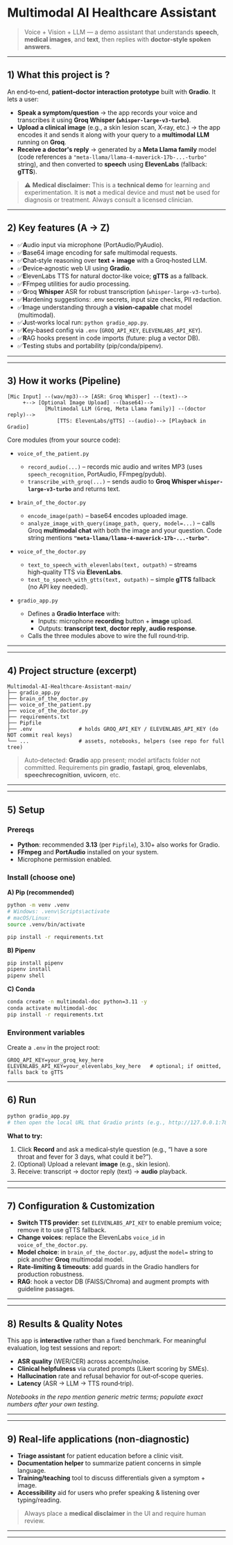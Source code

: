 # Multimodal AI Healthcare Assistant

> Voice + Vision + LLM — a demo assistant that understands **speech**, **medical images**, and **text**, then replies with **doctor‑style spoken answers**.

---

## 1) What this project is ?

An end‑to‑end, **patient–doctor interaction prototype** built with **Gradio**. It lets a user:

- **Speak a symptom/question** → the app records your voice and transcribes it using **Groq Whisper (`whisper-large-v3-turbo`)**.  
- **Upload a clinical image** (e.g., a skin lesion scan, X‑ray, etc.) → the app encodes it and sends it along with your query to a **multimodal LLM** running on **Groq**.  
- **Receive a doctor's reply** → generated by a **Meta Llama family** model (code references a `"meta-llama/llama-4-maverick-17b-...-turbo"` string), and then converted to **speech** using **ElevenLabs** (fallback: **gTTS**).

> ⚠️ **Medical disclaimer:** This is a **technical demo** for learning and experimentation. It is **not** a medical device and must **not** be used for diagnosis or treatment. Always consult a licensed clinician.

---

## 2) Key features (A → Z)

-  ✅**A**udio input via microphone (PortAudio/PyAudio).  
-  ✅**B**ase64 image encoding for safe multimodal requests.  
-  ✅**C**hat‑style reasoning over **text + image** with a Groq‑hosted LLM.  
-  ✅**D**evice‑agnostic web UI using **Gradio**.  
-  ✅**E**levenLabs TTS for natural doctor‑like voice; **gTTS** as a fallback.  
-  ✅**F**Fmpeg utilities for audio processing.  
-  ✅**G**roq **Whisper** ASR for robust transcription (`whisper-large-v3-turbo`).  
-  ✅**H**ardening suggestions: .env secrets, input size checks, PII redaction.  
-  ✅**I**mage understanding through a **vision‑capable** chat model (multimodal).  
-  ✅**J**ust‑works local run: `python gradio_app.py`.  
-  ✅**K**ey‑based config via `.env` (`GROQ_API_KEY`, `ELEVENLABS_API_KEY`).  
-  ✅**R**AG hooks present in code imports (future: plug a vector DB).  
-  ✅**T**esting stubs and portability (pip/conda/pipenv).

---

---

## 3) How it works (Pipeline)

```
[Mic Input] --(wav/mp3)--> [ASR: Groq Whisper] --(text)--> 
     +--> [Optional Image Upload] --(base64)--> 
            [Multimodal LLM (Groq, Meta Llama family)] --(doctor reply)--> 
                [TTS: ElevenLabs/gTTS] --(audio)--> [Playback in Gradio]
```

Core modules (from your source code):

- `voice_of_the_patient.py`  
  - `record_audio(...)` – records mic audio and writes MP3 (uses `speech_recognition`, PortAudio, FFmpeg/pydub).  
  - `transcribe_with_groq(...)` – sends audio to **Groq Whisper `whisper-large-v3-turbo`** and returns text.

- `brain_of_the_doctor.py`  
  - `encode_image(path)` – base64 encodes uploaded image.  
  - `analyze_image_with_query(image_path, query, model=...)` – calls Groq **multimodal chat** with both the image and your question. Code string mentions **`"meta-llama/llama-4-maverick-17b-...-turbo"`**.

- `voice_of_the_doctor.py`  
  - `text_to_speech_with_elevenlabs(text, outpath)` – streams high‑quality TTS via **ElevenLabs**.  
  - `text_to_speech_with_gtts(text, outpath)` – simple **gTTS** fallback (no API key needed).

- `gradio_app.py`  
  - Defines a **Gradio Interface** with:
    - Inputs: microphone **recording** button + **image** upload.  
    - Outputs: **transcript text**, **doctor reply**, **audio response**.  
  - Calls the three modules above to wire the full round‑trip.

---

---
## 4) Project structure (excerpt)

```
Multimodal-AI-Healthcare-Assistant-main/
├── gradio_app.py
├── brain_of_the_doctor.py
├── voice_of_the_patient.py
├── voice_of_the_doctor.py
├── requirements.txt
├── Pipfile
├── .env               # holds GROQ_API_KEY / ELEVENLABS_API_KEY (do NOT commit real keys)
└── ...                # assets, notebooks, helpers (see repo for full tree)
```

> Auto‑detected: **Gradio** app present; model artifacts folder not committed. Requirements pin **gradio**, **fastapi**, **groq**, **elevenlabs**, **speechrecognition**, **uvicorn**, etc.

---

---
## 5) Setup

### Prereqs
- **Python**: recommended **3.13** (per `Pipfile`), 3.10+ also works for Gradio.  
- **FFmpeg** and **PortAudio** installed on your system.  
- Microphone permission enabled.

### Install (choose one)

**A) Pip (recommended)**
```bash
python -m venv .venv
# Windows: .venv\Scripts\activate
# macOS/Linux:
source .venv/bin/activate

pip install -r requirements.txt
```

**B) Pipenv**
```bash
pip install pipenv
pipenv install
pipenv shell
```

**C) Conda**
```bash
conda create -n multimodal-doc python=3.11 -y
conda activate multimodal-doc
pip install -r requirements.txt
```

### Environment variables
Create a `.env` in the project root:
```
GROQ_API_KEY=your_groq_key_here
ELEVENLABS_API_KEY=your_elevenlabs_key_here   # optional; if omitted, falls back to gTTS
```

---

## 6) Run

```bash
python gradio_app.py
# then open the local URL that Gradio prints (e.g., http://127.0.0.1:7860)
```

**What to try:**
1. Click **Record** and ask a medical‑style question (e.g., “I have a sore throat and fever for 3 days, what could it be?”).  
2. (Optional) Upload a relevant **image** (e.g., skin lesion).  
3. Receive: transcript → doctor reply (text) → **audio** playback.

---


---


## 7) Configuration & Customization

- **Switch TTS provider**: set `ELEVENLABS_API_KEY` to enable premium voice; remove it to use gTTS fallback.  
- **Change voices**: replace the ElevenLabs `voice_id` in `voice_of_the_doctor.py`.  
- **Model choice**: in `brain_of_the_doctor.py`, adjust the `model=` string to pick another **Groq** multimodal model.  
- **Rate‑limiting & timeouts**: add guards in the Gradio handlers for production robustness.  
- **RAG**: hook a vector DB (FAISS/Chroma) and augment prompts with guideline passages.

---

---
## 8) Results & Quality Notes

This app is **interactive** rather than a fixed benchmark. For meaningful evaluation, log test sessions and report:

- **ASR quality** (WER/CER) across accents/noise.  
- **Clinical helpfulness** via curated prompts (Likert scoring by SMEs).  
- **Hallucination** rate and refusal behavior for out‑of‑scope queries.  
- **Latency** (ASR → LLM → TTS round‑trip).

_Notebooks in the repo mention generic metric terms; populate exact numbers after your own testing._

---

---
## 9) Real‑life applications (non‑diagnostic)

- **Triage assistant** for patient education before a clinic visit.  
- **Documentation helper** to summarize patient concerns in simple language.  
- **Training/teaching** tool to discuss differentials given a symptom + image.  
- **Accessibility** aid for users who prefer speaking & listening over typing/reading.

> Always place a **medical disclaimer** in the UI and require human review.

---

---
